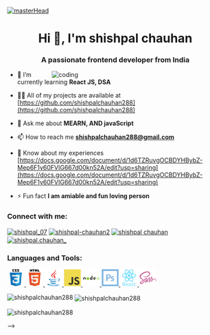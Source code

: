   [![masterHead](https://miro.medium.com/max/1400/0*enrI7BXUzwJEomlq.gif)](https://shishpalchauhan288.io) 
<h1 align="center">Hi 👋, I'm shishpal chauhan</h1>
<h3 align="center">A passionate frontend developer from India</h3>

<img align="right" alt="coding" width="400" src="https://media.tenor.com/flflC6GFzO8AAAAM/sultan-alrefaei-programmer.gif">



- 🌱 I’m currently learning **React JS, DSA**

- 👨‍💻 All of my projects are available at [https://github.com/shishpalchauhan288](https://github.com/shishpalchauhan288)

- 💬 Ask me about **MEARN, AND javaScript**

- 📫 How to reach me **shishpalchauhan288@gmail.com**

- 📄 Know about my experiences [https://docs.google.com/document/d/1d6TZRuvgOCBDYHBybZ-Mep6F1y60FVIG667d00kn52A/edit?usp=sharing](https://docs.google.com/document/d/1d6TZRuvgOCBDYHBybZ-Mep6F1y60FVIG667d00kn52A/edit?usp=sharing)

- ⚡ Fun fact **I am amiable and fun loving person**


<h3 align="left">Connect with me:</h3>
<p align="left">
<a href="https://twitter.com/shishpal_07" target="blank"><img align="center" src="https://raw.githubusercontent.com/rahuldkjain/github-profile-readme-generator/master/src/images/icons/Social/twitter.svg" alt="shishpal_07" height="30" width="40" /></a>
<a href="https://linkedin.com/in/shishpal-chauhan2" target="blank"><img align="center" src="https://raw.githubusercontent.com/rahuldkjain/github-profile-readme-generator/master/src/images/icons/Social/linked-in-alt.svg" alt="shishpal-chauhan2" height="30" width="40" /></a>
<a href="https://fb.com/shishpal chauhan" target="blank"><img align="center" src="https://raw.githubusercontent.com/rahuldkjain/github-profile-readme-generator/master/src/images/icons/Social/facebook.svg" alt="shishpal chauhan" height="30" width="40" /></a>
<a href="https://instagram.com/shishpal.chauhan_" target="blank"><img align="center" src="https://raw.githubusercontent.com/rahuldkjain/github-profile-readme-generator/master/src/images/icons/Social/instagram.svg" alt="shishpal.chauhan_" height="30" width="40" /></a>
</p>

<h3 align="left">Languages and Tools:</h3>
<p align="left"> <a href="https://www.w3schools.com/css/" target="_blank" rel="noreferrer"> <img src="https://raw.githubusercontent.com/devicons/devicon/master/icons/css3/css3-original-wordmark.svg" alt="css3" width="40" height="40"/> </a> <a href="https://www.w3.org/html/" target="_blank" rel="noreferrer"> <img src="https://raw.githubusercontent.com/devicons/devicon/master/icons/html5/html5-original-wordmark.svg" alt="html5" width="40" height="40"/> </a> <a href="https://www.java.com" target="_blank" rel="noreferrer"> <img src="https://raw.githubusercontent.com/devicons/devicon/master/icons/java/java-original.svg" alt="java" width="40" height="40"/> </a> <a href="https://developer.mozilla.org/en-US/docs/Web/JavaScript" target="_blank" rel="noreferrer"> <img src="https://raw.githubusercontent.com/devicons/devicon/master/icons/javascript/javascript-original.svg" alt="javascript" width="40" height="40"/> </a> <a href="https://nodejs.org" target="_blank" rel="noreferrer"> <img src="https://raw.githubusercontent.com/devicons/devicon/master/icons/nodejs/nodejs-original-wordmark.svg" alt="nodejs" width="40" height="40"/> </a> <a href="https://www.photoshop.com/en" target="_blank" rel="noreferrer"> <img src="https://raw.githubusercontent.com/devicons/devicon/master/icons/photoshop/photoshop-line.svg" alt="photoshop" width="40" height="40"/> </a> <a href="https://reactjs.org/" target="_blank" rel="noreferrer"> <img src="https://raw.githubusercontent.com/devicons/devicon/master/icons/react/react-original-wordmark.svg" alt="react" width="40" height="40"/> </a> <a href="https://sass-lang.com" target="_blank" rel="noreferrer"> <img src="https://raw.githubusercontent.com/devicons/devicon/master/icons/sass/sass-original.svg" alt="sass" width="40" height="40"/> </a> </p>

<p><img align="left" src="https://github-readme-stats.vercel.app/api/top-langs?username=shishpalchauhan288&show_icons=true&locale=en&layout=compact" alt="shishpalchauhan288" /></p>

<p>&nbsp;<img align="center" src="https://github-readme-stats.vercel.app/api?username=shishpalchauhan288&show_icons=true&locale=en" alt="shishpalchauhan288" /></p>

<p><img align="center" src="https://github-readme-streak-stats.herokuapp.com/?user=shishpalchauhan288&" alt="shishpalchauhan288" /></p>
-->
